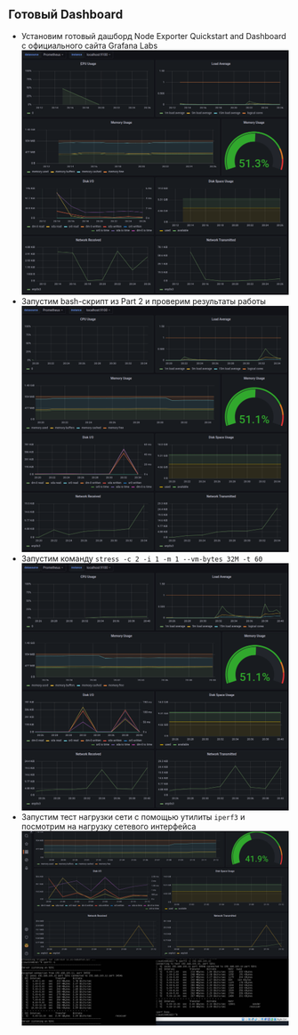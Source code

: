 ## Готовый Dashboard

* Установим готовый дашборд Node Exporter Quickstart and Dashboard с официального сайта Grafana Labs
    ![quick](./pictures/quickstart.png)
* Запустим bash-скрипт из Part 2 и проверим результаты работы
    ![script](./pictures/afterscript.png)
* Запустим команду `stress -c 2 -i 1 -m 1 --vm-bytes 32M -t 60`
    ![script](./pictures/stress.png)
* Запустим тест нагрузки сети с помощью утилиты `iperf3` и посмотрим на нагрузку сетевого интерфейса
    ![iperf3](./pictures/iperf3.png)